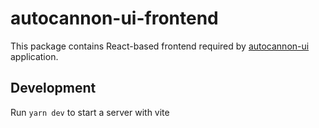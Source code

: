 # autocannon-ui-frontend

This package contains React-based frontend required by [autocannon-ui](https://github.com/nearform/autocannon-ui) application.

## Development

Run `yarn dev` to start a server with vite
